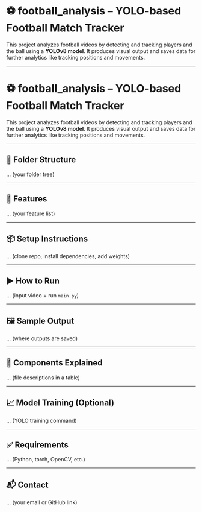 # ⚽ football_analysis – YOLO-based Football Match Tracker

This project analyzes football videos by detecting and tracking players and the ball using a **YOLOv8 model**. It produces visual output and saves data for further analytics like tracking positions and movements.

---

# ⚽ football_analysis – YOLO-based Football Match Tracker

This project analyzes football videos by detecting and tracking players and the ball using a **YOLOv8 model**. It produces visual output and saves data for further analytics like tracking positions and movements.

---

## 📁 Folder Structure
... (your folder tree)

---

## 🚀 Features
... (your feature list)

---

## 📦 Setup Instructions
... (clone repo, install dependencies, add weights)

---

## ▶️ How to Run
... (input video + run `main.py`)

---

## 🖼️ Sample Output
... (where outputs are saved)

---

## 🧩 Components Explained
... (file descriptions in a table)

---

## 📈 Model Training (Optional)
... (YOLO training command)

---

## ✅ Requirements
... (Python, torch, OpenCV, etc.)

---

## 📬 Contact
... (your email or GitHub link)
